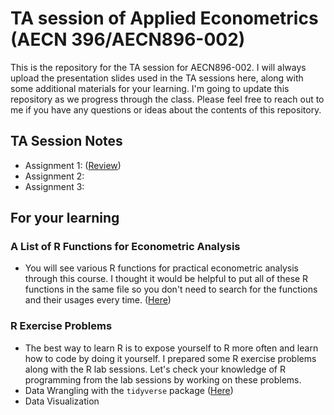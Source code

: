# TA session of Applied Econometrics (AECN 396/AECN896-002)

This is the repository for the TA session for AECN896-002. I will always upload the presentation slides used in the TA sessions here, along with some additional materials for your learning. I'm going to update this repository as we progress through the class. Please feel free to reach out to me if you have any questions or ideas about the contents of this repository.


## TA Session Notes
+ Assignment 1: ([Review](https://shunkei3.github.io/Applied_Econometrics_TA/Assignment_1/Review1_slides.html))
+ Assignment 2:
+ Assignment 3:


## For your learning

<!-- ### Coure Overview ([Here](https://shunkei3.github.io/Applied_Econometrics_TA/Appendix/Overview.html))
+ Sometimes, it is good to look at the big picture,review what we have learned so far. I listed the main topics of each lecture. You can use this to check your understanding of the materials.  -->

### A List of R Functions for Econometric Analysis
+ You will see various R functions for practical econometric analysis through this course. I thought it would be helpful to put all of these R functions in the same file so you don't need to search for the functions and their usages every time. ([Here](https://shunkei3.github.io/Applied_Econometrics_TA/Appendix/ls_CodesForRegression.html))


### R Exercise Problems
+ The best way to learn R is to expose yourself to R more often and learn how to code by doing it yourself. I prepared some R exercise problems along with the R lab sessions. Let's check your knowledge of R programming from the lab sessions by working on these problems. 
+ Data Wrangling with the `tidyverse` package ([Here](https://shunkei3.github.io/Applied_Econometrics_TA/R-Exercise/1-DataWrangling/data_wrangling_1.html))
+ Data Visualization
